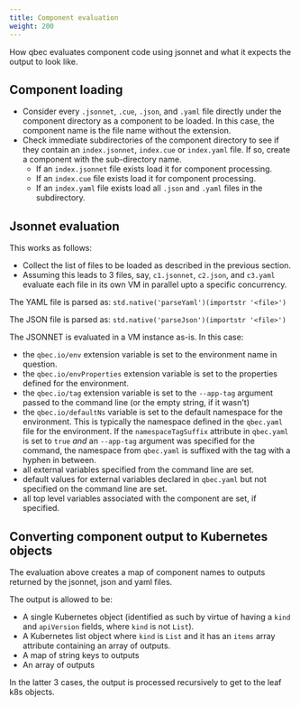 ```yaml
---
title: Component evaluation
weight: 200
---
```


How qbec evaluates component code using jsonnet and what it expects the output to look like.

## Component loading

* Consider every `.jsonnet`, `.cue`, `.json`, and `.yaml` file directly under the component directory as a component to be loaded.
  In this case, the component name is the file name without the extension.
* Check immediate subdirectories of the component directory to see if they contain an `index.jsonnet`, `index.cue` or `index.yaml` file.
  If so, create a component with the sub-directory name.
    * If an `index.jsonnet` file exists load it for component processing.
    * If an `index.cue` file exists  load it for component processing.
    * If an `index.yaml` file exists load all `.json` and `.yaml` files in the subdirectory.

## Jsonnet evaluation

This works as follows:

* Collect the list of files to be loaded as described in the previous section.
* Assuming this leads to 3 files, say, `c1.jsonnet`, `c2.json`, and `c3.yaml` evaluate each file in its own VM in parallel
  upto a specific concurrency.

The YAML file is parsed as: `std.native('parseYaml')(importstr '<file>')`

The JSON file is parsed as: `std.native('parseJson')(importstr '<file>')`

The JSONNET is evaluated in a VM instance as-is. In this case:
 
* the `qbec.io/env` extension variable is set to the environment name in question.
* the `qbec.io/envProperties` extension variable is set to the properties defined for the environment.
* the `qbec.io/tag` extension variable is set to the `--app-tag` argument passed to the command line (or the empty
  string, if it wasn't)
* the `qbec.io/defaultNs` variable is set to the default namespace for the environment. This is typically the namespace
  defined in the `qbec.yaml` file for the environment. If the `namespaceTagSuffix` attribute in `qbec.yaml` is set to
  `true` _and_ an `--app-tag` argument was specified for the command, the namespace from `qbec.yaml` 
   is suffixed with the tag with a hyphen in between.
* all external variables specified from the command line are set. 
* default values for external variables declared in `qbec.yaml` but not specified on the command line are set.
* all top level variables associated with the component are set, if specified.

## Converting component output to Kubernetes objects

The evaluation above creates a map of component names to outputs returned by the jsonnet, json and yaml files.

The output is allowed to be:

* A single Kubernetes object (identified as such by virtue of having a `kind` and `apiVersion`
  fields, where `kind` is not `List`).
* A Kubernetes list object where `kind` is `List` and it has an `items` array attribute
  containing an array of outputs.
* A map of string keys to outputs
* An array of outputs

In the latter 3 cases, the output is processed recursively to get to the leaf k8s objects.

